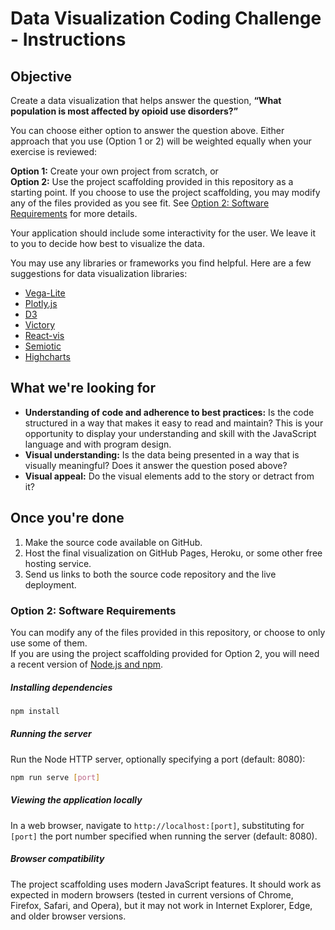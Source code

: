 # Data Visualization Coding Challenge - Instructions

## Objective
Create a data visualization that helps answer the question, **“What population is most affected by opioid use disorders?”**  

You can choose either option to answer the question above. Either approach that you use (Option 1 or 2) will be weighted equally when your exercise is reviewed:  

**Option 1:** Create your own project from scratch, or  
**Option 2:** Use the project scaffolding provided in this repository as a starting point. If you choose to use the project scaffolding, you may modify any of the files provided as you see fit. See [Option 2: Software Requirements](#option-2-software-requirements) for more details.

Your application should include some interactivity for the user. We leave it to you to decide how best to visualize the data.

You may use any libraries or frameworks you find helpful. Here are a few suggestions for data visualization libraries:
- [Vega-Lite](https://vega.github.io/vega-lite)
- [Plotly.js](https://plot.ly/javascript)
- [D3](https://d3js.org/)
- [Victory](https://github.com/FormidableLabs/victory)
- [React-vis](https://github.com/uber/react-vis)
- [Semiotic](https://semiotic.nteract.io/)
- [Highcharts](https://github.com/highcharts/highcharts)

## What we're looking for

- **Understanding of code and adherence to best practices:** Is the code structured in a way that makes it easy to read and maintain? This is your opportunity to display your understanding and skill with the JavaScript language and with program design.
- **Visual understanding:** Is the data being presented in a way that is visually meaningful? Does it answer the question posed above?
- **Visual appeal:** Do the visual elements add to the story or detract from it?  

## Once you're done

1. Make the source code available on GitHub.
1. Host the final visualization on GitHub Pages, Heroku, or some other free hosting service.
1. Send us links to both the source code repository and the live deployment.   

### Option 2: Software Requirements <a name="option-2-software-requirements"></a>
You can modify any of the files provided in this repository, or choose to only use some of them.  
If you are using the project scaffolding provided for Option 2, you will need a recent version of [Node.js and npm](https://nodejs.org).

##### Installing dependencies

```bash
npm install
```

##### Running the server

Run the Node HTTP server, optionally specifying a port (default: 8080):

```bash
npm run serve [port]
```

##### Viewing the application locally

In a web browser, navigate to `http://localhost:[port]`, substituting for `[port]` the port number specified when running the server (default: 8080).

##### Browser compatibility

The project scaffolding uses modern JavaScript features. It should work as expected in modern browsers (tested in current versions of Chrome, Firefox, Safari, and Opera), but it may not work in Internet Explorer, Edge, and older browser versions.
